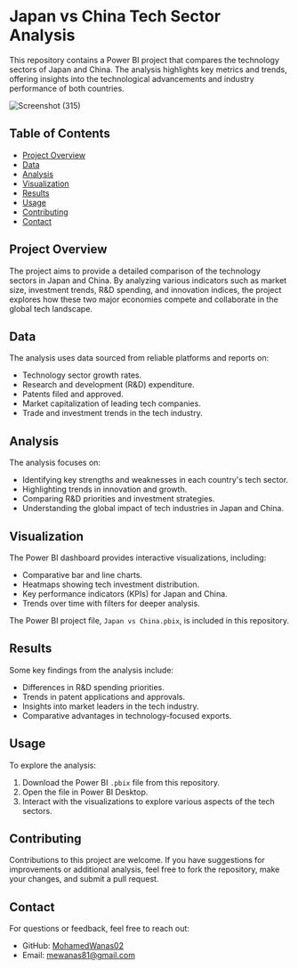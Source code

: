 # Japan vs China Tech Sector Analysis

This repository contains a Power BI project that compares the technology sectors of Japan and China. The analysis highlights key metrics and trends, offering insights into the technological advancements and industry performance of both countries.

![Screenshot (315)](https://github.com/user-attachments/assets/96f2a72e-b16d-43de-9496-464a89a10d9d)
  
## Table of Contents

- [Project Overview](#project-overview)
- [Data](#data)
- [Analysis](#analysis)
- [Visualization](#visualization)
- [Results](#results)
- [Usage](#usage)
- [Contributing](#contributing)
- [Contact](#contact)

## Project Overview

The project aims to provide a detailed comparison of the technology sectors in Japan and China. By analyzing various indicators such as market size, investment trends, R&D spending, and innovation indices, the project explores how these two major economies compete and collaborate in the global tech landscape.

## Data

The analysis uses data sourced from reliable platforms and reports on:

- Technology sector growth rates.
- Research and development (R&D) expenditure.
- Patents filed and approved.
- Market capitalization of leading tech companies.
- Trade and investment trends in the tech industry.

## Analysis

The analysis focuses on:

- Identifying key strengths and weaknesses in each country's tech sector.
- Highlighting trends in innovation and growth.
- Comparing R&D priorities and investment strategies.
- Understanding the global impact of tech industries in Japan and China.

## Visualization

The Power BI dashboard provides interactive visualizations, including:

- Comparative bar and line charts.
- Heatmaps showing tech investment distribution.
- Key performance indicators (KPIs) for Japan and China.
- Trends over time with filters for deeper analysis.

The Power BI project file, `Japan vs China.pbix`, is included in this repository.

## Results

Some key findings from the analysis include:

- Differences in R&D spending priorities.
- Trends in patent applications and approvals.
- Insights into market leaders in the tech industry.
- Comparative advantages in technology-focused exports.

## Usage

To explore the analysis:

1. Download the Power BI `.pbix` file from this repository.
2. Open the file in Power BI Desktop.
3. Interact with the visualizations to explore various aspects of the tech sectors.

## Contributing

Contributions to this project are welcome. If you have suggestions for improvements or additional analysis, feel free to fork the repository, make your changes, and submit a pull request.

## Contact

For questions or feedback, feel free to reach out:

- GitHub: [MohamedWanas02](https://github.com/MohamedWanas02)
- Email: mewanas81@gmail.com
